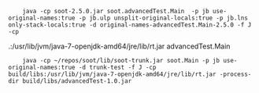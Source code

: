         java -cp soot-2.5.0.jar soot.advancedTest.Main  -p jb use-original-names:true -p jb.ulp unsplit-original-locals:true -p jb.lns only-stack-locals:true -d original-names-advancedTest.Main-2.5.0 -f J -cp 
  .:/usr/lib/jvm/java-7-openjdk-amd64/jre/lib/rt.jar advancedTest.Main
  
        java -cp ~/repos/soot/lib/soot-trunk.jar soot.Main -p jb use-original-names:true -d trunk-test -f J -cp build/libs:/usr/lib/jvm/java-7-openjdk-amd64/jre/lib/rt.jar -process-dir build/libs/advancedTest-1.0.jar
